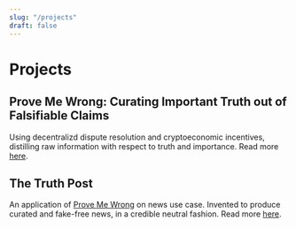 ```yaml
---
slug: "/projects"
draft: false
---
```


# Projects

## Prove Me Wrong: Curating Important Truth out of Falsifiable Claims
Using decentralizd dispute resolution and cryptoeconomic incentives, distilling raw information with respect to truth and importance. 
Read more [here](/projects/prove-me-wrong).

## The Truth Post

An application of [Prove Me Wrong](/projects/prove-me-wrong) on news use case. Invented to produce curated and fake-free news, in a credible neutral fashion. Read more [here](/projects/the-truth-post).
